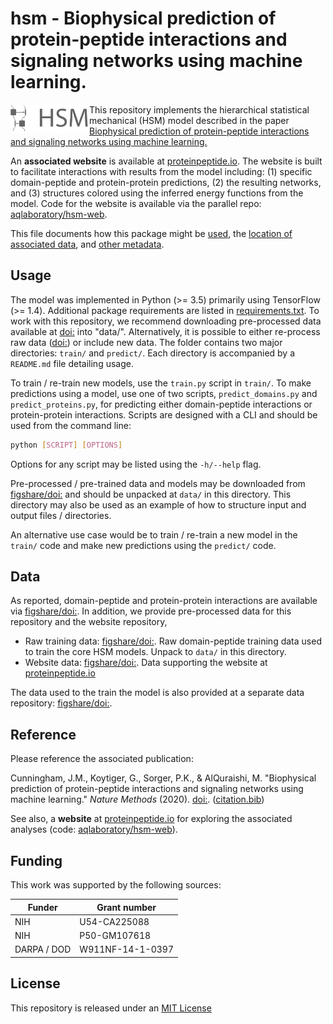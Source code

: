 # hsm - Biophysical prediction of protein-peptide interactions and signaling networks using machine learning. 

<img align="left" src="misc/symbol_name.png" style="width: 25%; height: 25%"/> 

This repository implements the hierarchical statistical mechanical (HSM) model described in the paper [Biophysical prediction of protein-peptide interactions and signaling networks using machine learning.](nature.com) 

An **associated website** is available at [proteinpeptide.io](proteinpeptide.io). The website is built to facilitate interactions with results from the model including: (1) specific domain-peptide and protein-protein predictions, (2) the resulting networks, and (3) structures colored using the inferred energy functions from the model. Code for the website is available via the parallel repo: [aqlaboratory/hsm-web](https://github.com/aqlaboratory/hsm-web).

This file documents how this package might be [used](#usage), the [location of associated data](#data), and [other metadata](#reference). 

## Usage

The model was implemented in Python (>= 3.5) primarily using TensorFlow (>= 1.4). Additional package requirements are listed in [requirements.txt](requirements.txt). To work with this repository, we recommend downloading pre-processed data available at [doi:](figshare.com) into "data/". Alternatively, it is possible to either re-process raw data ([doi:](figshare.com)) or include new data. The folder contains two major directories: `train/` and `predict/`. Each directory is accompanied by a `README.md` file detailing usage. 

To train / re-train new models, use the `train.py` script in `train/`. To make predictions using a model, use one of two scripts, `predict_domains.py` and `predict_proteins.py`, for predicting either domain-peptide interactions or protein-protein interactions. Scripts are designed with a CLI and should be used from the command line: 

```bash
python [SCRIPT] [OPTIONS]
```

Options for any script may be listed using the `-h/--help` flag. 

Pre-processed / pre-trained data and models may be downloaded from [figshare/doi:](figshare.com) and should be unpacked at `data/` in this directory. This directory may also be used as an example of how to structure input and output files / directories.

An alternative use case would be to train / re-train a new model in the `train/` code and make new predictions using the `predict/` code. 

## Data

As reported, domain-peptide and protein-protein interactions are available via [figshare/doi:](figshare.com). In addition, we provide pre-processed data for this repository and the website repository, 

- Raw training data: [figshare/doi:](figshare.com). Raw domain-peptide training data used to train the core HSM models. Unpack to `data/` in this directory.
- Website data: [figshare/doi:](figshare.com). Data supporting the website at [proteinpeptide.io](proteinpeptide.io)

The data used to the train the model is also provided at a separate data repository: [figshare/doi:](figshare.com). 

## Reference
Please reference the associated publication:

Cunningham, J.M., Koytiger, G., Sorger, P.K., & AlQuraishi, M. "Biophysical prediction of protein-peptide interactions and signaling networks using machine learning." *Nature Methods* (2020). [doi:](https://doi.org/). ([citation.bib](https://raw.githubusercontent.com/aqlaboratory/hsm/misc/citation.bib))

See also, a **website** at [proteinpeptide.io](proteinpeptide.io) for exploring the associated analyses (code: [aqlaboratory/hsm-web](https://github.com/aqlaboratory/hsm-web)). 

## Funding

This work was supported by the following sources:

| **Funder** | **Grant number** |
| ---------- | ---------------- |
| NIH | U54-CA225088 |
| NIH | P50-GM107618 |
| DARPA / DOD | W911NF-14-1-0397 |

## License
This repository is released under an [MIT License](LICENSE)
